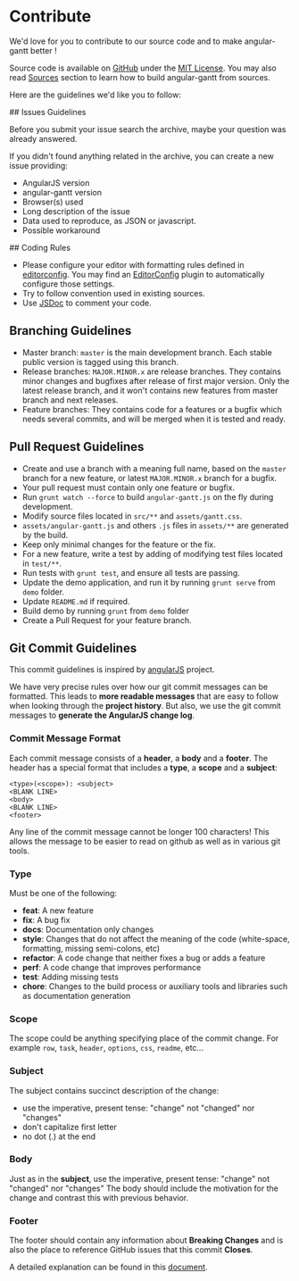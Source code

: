 # Contribute

We'd love for you to contribute to our source code and to make angular-gantt better !

Source code is available on [GitHub](https://github.com/angular-gantt/angular-gantt) under the
[MIT License](about.md#Free-Software). You may also read [Sources](sources.md#build) section to learn how to build
angular-gantt from sources.

Here are the guidelines we'd like you to follow:

## Issues Guidelines

Before you submit your issue search the archive, maybe your question was already answered.

If you didn't found anything related in the archive, you can create a new issue providing:

- AngularJS version
- angular-gantt version
- Browser(s) used
- Long description of the issue
- Data used to reproduce, as JSON or javascript.
- Possible workaround

## Coding Rules

- Please configure your editor with formatting rules defined in [editorconfig](.editorconfig). You may find an 
[EditorConfig](http://editorconfig.org/#download) plugin to automatically configure those settings.
- Try to follow convention used in existing sources.
- Use [JSDoc](http://usejsdoc.org/) to comment your code.

## Branching Guidelines

- Master branch: `master` is the main development branch. Each stable public version is tagged using this branch.
- Release branches: `MAJOR.MINOR.x` are release branches. They contains minor changes and bugfixes after release of first
major version. Only the latest release branch, and it won't contains new features from master branch and next releases.
- Feature branches: They contains code for a features or a bugfix which needs several commits, and will be merged when
 it is tested and ready.

## Pull Request Guidelines
- Create and use a branch with a meaning full name, based on the `master` branch for a new feature, or latest
 `MAJOR.MINOR.x` branch for a bugfix.
- Your pull request must contain only one feature or bugfix.
- Run `grunt watch --force` to build `angular-gantt.js` on the fly during development.
- Modify source files located in `src/**` and `assets/gantt.css`.
- `assets/angular-gantt.js` and others `.js` files in `assets/**` are generated by the build.
- Keep only minimal changes for the feature or the fix.
- For a new feature, write a test by adding of modifying test files located in `test/**`.
- Run tests with `grunt test`, and ensure all tests are passing.
- Update the demo application, and run it by running `grunt serve` from `demo` folder.
- Update `README.md` if required.
- Build demo by running `grunt` from `demo` folder
- Create a Pull Request for your feature branch.

## Git Commit Guidelines

This commit guidelines is inspired by [angularJS](https://github.com/angular/angular.js) project.

We have very precise rules over how our git commit messages can be formatted.  This leads to **more
readable messages** that are easy to follow when looking through the **project history**.  But also,
we use the git commit messages to **generate the AngularJS change log**.

### Commit Message Format
Each commit message consists of a **header**, a **body** and a **footer**.  The header has a special
format that includes a **type**, a **scope** and a **subject**:

    <type>(<scope>): <subject>
    <BLANK LINE>
    <body>
    <BLANK LINE>
    <footer>

Any line of the commit message cannot be longer 100 characters! This allows the message to be easier
to read on github as well as in various git tools.

### Type
Must be one of the following:

* **feat**: A new feature
* **fix**: A bug fix
* **docs**: Documentation only changes
* **style**: Changes that do not affect the meaning of the code (white-space, formatting, missing
  semi-colons, etc)
* **refactor**: A code change that neither fixes a bug or adds a feature
* **perf**: A code change that improves performance
* **test**: Adding missing tests
* **chore**: Changes to the build process or auxiliary tools and libraries such as documentation
  generation

### Scope
The scope could be anything specifying place of the commit change. For example `row`,
`task`, `header`, `options`, `css`, `readme`, etc...

### Subject
The subject contains succinct description of the change:

* use the imperative, present tense: "change" not "changed" nor "changes"
* don't capitalize first letter
* no dot (.) at the end

### Body
Just as in the **subject**, use the imperative, present tense: "change" not "changed" nor "changes"
The body should include the motivation for the change and contrast this with previous behavior.

### Footer
The footer should contain any information about **Breaking Changes** and is also the place to
reference GitHub issues that this commit **Closes**.


A detailed explanation can be found in this [document][commit-message-format].

[commit-message-format]: https://docs.google.com/document/d/1QrDFcIiPjSLDn3EL15IJygNPiHORgU1_OOAqWjiDU5Y/edit#


